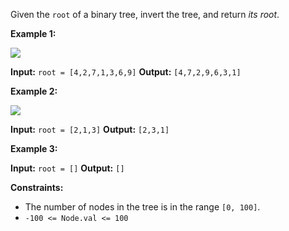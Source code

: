 Given the `root` of a binary tree, invert the tree, and return _its root_.

**Example 1:**

![](https://assets.leetcode.com/uploads/2021/03/14/invert1-tree.jpg)

**Input:** `root = [4,2,7,1,3,6,9]`
**Output:** `[4,7,2,9,6,3,1]`

**Example 2:**

![](https://assets.leetcode.com/uploads/2021/03/14/invert2-tree.jpg)

**Input:** `root = [2,1,3]`
**Output:** `[2,3,1]`

**Example 3:**

**Input:** `root = []`
**Output:** `[]`

**Constraints:**

-   The number of nodes in the tree is in the range `[0, 100]`.
-   `-100 <= Node.val <= 100`